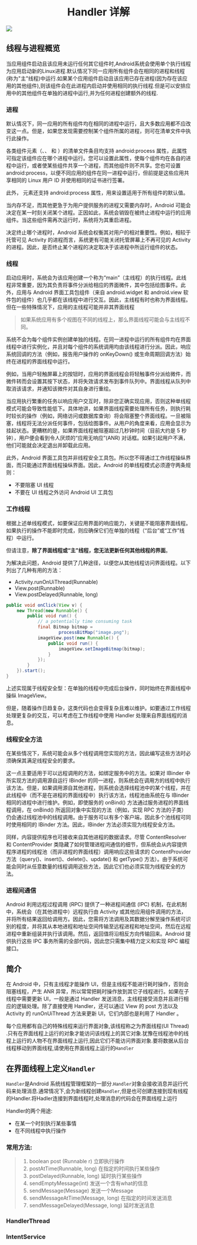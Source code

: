 # <center>Handler 详解</center>

![](https://user-gold-cdn.xitu.io/2019/2/27/1692e1e88d6a6a9b?imageView2/1/w/1304/h/734/q/85/format/webp/interlace/1)

## 线程与进程概览

当应用组件启动且该应用未运行任何其它组件时,Android系统会使用单个执行线程为应用启动新的Linux进程.默认情况下同一应用所有组件会在相同的进程和线程(称为"主"线程)中运行.如果某个应用组件启动且该应用已存在进程(因为存在该应用的其他组件),则该组件会在此进程内启动并使用相同的执行线程.但是可以安排应用中的其他组件在单独的进程中运行,并为任何进程创建额外的线程.

### 进程

默认情况下，同一应用的所有组件均在相同的进程中运行，且大多数应用都不应改变这一点。但是，如果您发现需要控制某个组件所属的进程，则可在清单文件中执行此操作。

各类组件元素（<activity>、<service>、<receiver> 和 <provider>）的清单文件条目均支持 android:process 属性，此属性可指定该组件应在哪个进程中运行。您可以设置此属性，使每个组件均在各自的进程中运行，或者使某些组件共享一个进程，而其他组件则不共享。您也可设置 android:process，以便不同应用的组件在同一进程中运行，但前提是这些应用共享相同的 Linux 用户 ID 并使用相同的证书进行签署。

此外，<application> 元素还支持 android:process 属性，用来设置适用于所有组件的默认值。

当内存不足，而其他更急于为用户提供服务的进程又需要内存时，Android 可能会决定在某一时刻关闭某个进程。正因如此，系统会销毁在被终止进程中运行的应用组件。当这些组件需再次运行时，系统将为其重启进程。

决定终止哪个进程时，Android 系统会权衡其对用户的相对重要性。例如，相较于托管可见 Activity 的进程而言，系统更有可能关闭托管屏幕上不再可见的 Activity 的进程。因此，是否终止某个进程的决定取决于该进程中所运行组件的状态。

### 线程

启动应用时，系统会为该应用创建一个称为“main”（主线程）的执行线程。此线程非常重要，因为其负责将事件分派给相应的界面微件，其中包括绘图事件。此外，应用与 Android 界面工具包组件（来自 android.widget 和 android.view 软件包的组件）也几乎都在该线程中进行交互。因此，主线程有时也称为界面线程。但在一些特殊情况下，应用的主线程可能并非其界面线程

> 如果系统应用有多个视图在不同的线程上，那么界面线程可能会与主线程不同。

系统不会为每个组件实例创建单独的线程。在同一进程中运行的所有组件均在界面线程中进行实例化，并且对每个组件的系统调用均由该线程进行分派。因此，响应系统回调的方法（例如，报告用户操作的 onKeyDown() 或生命周期回调方法）始终在进程的界面线程中运行。

例如，当用户轻触屏幕上的按钮时，应用的界面线程会将轻触事件分派给微件，而微件转而会设置其按下状态，并将失效请求发布到事件队列中。界面线程从队列中取消该请求，并通知该微件对其自身进行重绘。

当应用执行繁重的任务以响应用户交互时，除非您正确实现应用，否则这种单线程模式可能会导致性能低下。具体地讲，如果界面线程需要处理所有任务，则执行耗时较长的操作（例如，网络访问或数据库查询）将会阻塞整个界面线程。一旦被阻塞，线程将无法分派任何事件，包括绘图事件。从用户的角度来看，应用会显示为挂起状态。更糟糕的是，如果界面线程被阻塞超过几秒钟时间（目前大约是 5 秒钟），用户便会看到令人厌烦的“应用无响应”(ANR) 对话框。如果引起用户不满，他们可能就会决定退出并卸载此应用。

此外，Android 界面工具包并非线程安全工具包。所以您不得通过工作线程操纵界面，而只能通过界面线程操纵界面。因此，Android 的单线程模式必须遵守两条规则：

* 不要阻塞 UI 线程
* 不要在 UI 线程之外访问 Android UI 工具包

### 工作线程

根据上述单线程模式，如要保证应用界面的响应能力，关键是不能阻塞界面线程。如果执行的操作不能即时完成，则应确保它们在单独的线程（“后台”或“工作”线程）中运行。

但请注意，**除了界面线程或“主”线程，您无法更新任何其他线程的界面**。

为解决此问题，Android 提供了几种途径，以便您从其他线程访问界面线程。以下列出了几种有用的方法：

* Activity.runOnUiThread(Runnable)
* View.post(Runnable)
* View.postDelayed(Runnable, long)

``` java
public void onClick(View v) {
    new Thread(new Runnable() {
        public void run() {
            // a potentially time consuming task
            final Bitmap bitmap =
                    processBitMap("image.png");
            imageView.post(new Runnable() {
                public void run() {
                    imageView.setImageBitmap(bitmap);
                }
            });
        }
    }).start();
}
```

上述实现属于线程安全型：在单独的线程中完成后台操作，同时始终在界面线程中操纵 ImageView。

但是，随着操作日趋复杂，这类代码也会变得复杂且难以维护。如要通过工作线程处理更复杂的交互，可以考虑在工作线程中使用 Handler 处理来自界面线程的消息。

### 线程安全方法

在某些情况下，系统可能会从多个线程调用您实现的方法，因此编写这些方法时必须确保其满足线程安全的要求。

这一点主要适用于可以远程调用的方法，如绑定服务中的方法。如果对 IBinder 中所实现方法的调用源自运行 IBinder 的同一进程，则系统会在调用方的线程中执行该方法。但是，如果调用源自其他进程，则系统会选择线程池中的某个线程，并在此线程中（而不是在进程的界面线程中）执行该方法，线程池由系统在与 IBinder 相同的进程中进行维护。例如，即使服务的 onBind() 方法通过服务进程的界面线程调用，在 onBind() 所返回对象中实现的方法（例如，实现 RPC 方法的子类）仍会通过线程池中的线程调用。由于服务可以有多个客户端，因此多个池线程可同时使用相同的 IBinder 方法。因此，IBinder 方法必须实现为线程安全方法。

同样，内容提供程序也可接收来自其他进程的数据请求。尽管 ContentResolver 和 ContentProvider 类隐藏了如何管理进程间通信的细节，但系统会从内容提供程序进程的线程池（而非进程的界面线程）调用响应这些请求的 ContentProvider 方法（query()、insert()、delete()、update() 和 getType() 方法）。由于系统可能会同时从任意数量的线程调用这些方法，因此它们也必须实现为线程安全的方法。

### 进程间通信

Android 利用远程过程调用 (RPC) 提供了一种进程间通信 (IPC) 机制，在此机制中，系统会（在其他进程中）远程执行由 Activity 或其他应用组件调用的方法，并将所有结果返回给调用方。因此，您需将方法调用及其数据分解至操作系统可识别的程度，并将其从本地进程和地址空间传输至远程进程和地址空间，然后在远程进程中重新组装并执行该调用。然后，返回值将沿相反方向传输回来。Android 提供执行这些 IPC 事务所需的全部代码，因此您只需集中精力定义和实现 RPC 编程接口。

## 简介

在 Android 中，只有主线程才能操作 UI，但是主线程不能进行耗时操作，否则会阻塞线程，产生 ANR 异常，所以常常把耗时操作放到其它子线程进行。如果在子线程中需要更新 UI，一般是通过 Handler 发送消息，主线程接受消息并且进行相应的逻辑处理。除了直接使用 Handler，还可以通过 View 的 post 方法以及 Activity 的 runOnUiThread 方法来更新 UI，它们内部也是利用了 Handler 。

每个应用都有自己的特殊线程来运行界面对象,该线程称之为界面线程(UI Thread) .只有在界面线程上运行的对象才能访问该线程上的其它对象.犹豫在线程池中的线程上运行的人物不在界面线程上运行,因此它们不能访问界面对象.要将数据从后台线程移动到界面线程,请使用在界面线程上运行的`Handler`

## 在界面线程上定义`Handler`

`Handler`是Android 系统线程管理框架的一部分.`Handler`对象会接收消息并运行代码来处理消息.通常情况下,会为新线程创建`Handler`,但是也可创建连接到现有线程的Handler.将Hadler连接到界面线程时,处理消息的代码会在界面线程上运行

Handler的两个用途:
* 在某一个时刻执行某些事情
* 在不同线程中执行操作

### 常用方法:

> 1. boolean post (Runnable r)	立即执行操作
> 2. postAtTime(Runnable, long)	在指定的时间执行某些操作
>3. postDelayed(Runnable, long)	延时执行某些操作
>4. sendEmptyMessage(int)	发送一个含有what的信息
>5. sendMessage(Message)	发送一个Message
>6. sendMessageAtTime(Message, long)	在指定的时间发送消息
>7. sendMessageDelayed(Message, long)	延时发送消息


### HandlerThread

### IntentService
